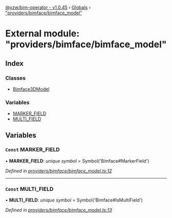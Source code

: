 [@yzw/bim-operator - v1.0.45](../README.md) › [Globals](../globals.md) › ["providers/bimface/bimface_model"](_providers_bimface_bimface_model_.md)

# External module: "providers/bimface/bimface_model"

## Index

### Classes

* [Bimface3DModel](../classes/_providers_bimface_bimface_model_.bimface3dmodel.md)

### Variables

* [MARKER_FIELD](_providers_bimface_bimface_model_.md#const-marker_field)
* [MULTI_FIELD](_providers_bimface_bimface_model_.md#const-multi_field)

## Variables

### `Const` MARKER_FIELD

• **MARKER_FIELD**: *unique symbol* =  Symbol('Bimface#MarkerField')

*Defined in [providers/bimface/bimface_model.ts:12](https://github.com/youkaisteve/bim-operator/blob/07608a2/src/providers/bimface/bimface_model.ts#L12)*

___

### `Const` MULTI_FIELD

• **MULTI_FIELD**: *unique symbol* =  Symbol('Bimface#IsMultiField')

*Defined in [providers/bimface/bimface_model.ts:13](https://github.com/youkaisteve/bim-operator/blob/07608a2/src/providers/bimface/bimface_model.ts#L13)*
